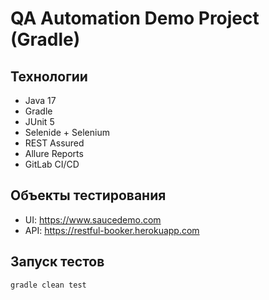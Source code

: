 # QA Automation Demo Project (Gradle)

## Технологии
- Java 17
- Gradle
- JUnit 5
- Selenide + Selenium
- REST Assured
- Allure Reports
- GitLab CI/CD

## Объекты тестирования
- UI: https://www.saucedemo.com
- API: https://restful-booker.herokuapp.com

## Запуск тестов
```bash
gradle clean test